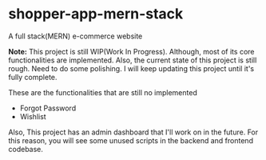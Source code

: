 # shopper-app-mern-stack
A full stack(MERN) e-commerce website

**Note:** This project is still WIP(Work In Progress). Although, most of its core
functionalities are implemented. Also, the current state of this project is still rough.
Need to do some polishing. I will keep updating this project until it's fully complete.

These are the functionalities that are still no implemented

- Forgot Password
- Wishlist

Also, This project has an admin dashboard that I'll work on in the future. For this reason,
you will see some unused scripts in the backend and frontend codebase.
